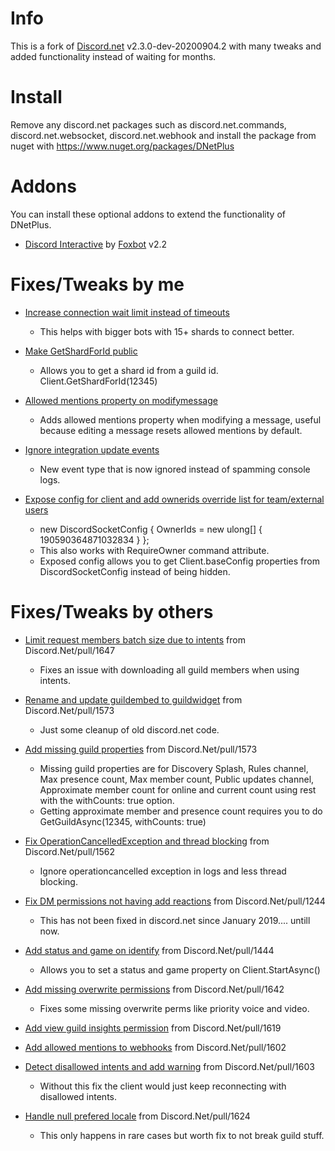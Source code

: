 # Info
This is a fork of [Discord.net](https://github.com/discord-net/Discord.Net) v2.3.0-dev-20200904.2 with many tweaks and added functionality instead of waiting for months.

# Install
Remove any discord.net packages such as discord.net.commands, discord.net.websocket, discord.net.webhook and install the package from nuget with https://www.nuget.org/packages/DNetPlus

# Addons
You can install these optional addons to extend the functionality of DNetPlus.
- [Discord Interactive](https://www.nuget.org/packages/DNetPlus-Interactive) by [Foxbot](https://github.com/foxbot/Discord.Addons.Interactive) v2.2

# Fixes/Tweaks by me
- [Increase connection wait limit instead of timeouts](https://github.com/xXBuilderBXx/DNetPlus/commit/34e4cd07ea2147cf5fd449087a278567e14bb0b9)
   - This helps with bigger bots with 15+ shards to connect better.

- [Make GetShardForId public](https://github.com/xXBuilderBXx/DNetPlus/commit/9e5d4b99f5061538db87ef316e54bddfc262fe32)
   - Allows you to get a shard id from a guild id. Client.GetShardForId(12345)

- [Allowed mentions property on modifymessage](https://github.com/xXBuilderBXx/DNetPlus/commit/506bab4e1af5b1c3960040e6125cc7b4ce3a34d0)
   - Adds allowed mentions property when modifying a message, useful because editing a message resets allowed mentions by default.

- [Ignore integration update events](https://github.com/xXBuilderBXx/DNetPlus/commit/f8c8387c277525d9488abb2a0671d45b7b585008)
   - New event type that is now ignored instead of spamming console logs.

- [Expose config for client and add ownerids override list for team/external users](https://github.com/xXBuilderBXx/DNetPlus/commit/faec9248120cf808de68996763459d00348192da)
   - new DiscordSocketConfig { OwnerIds = new ulong[] { 190590364871032834 } };
   - This also works with RequireOwner command attribute.
   - Exposed config allows you to get Client.baseConfig properties from DiscordSocketConfig instead of being hidden.

# Fixes/Tweaks by others
- [Limit request members batch size due to intents](https://github.com/xXBuilderBXx/DNetPlus/commit/0a68feaebb7b440c7e9393eaa3d6bfb8a8f00a87) from Discord.Net/pull/1647
   - Fixes an issue with downloading all guild members when using intents.

- [Rename and update guildembed to guildwidget](https://github.com/xXBuilderBXx/DNetPlus/commit/466b230e5501212eb1a7c9ba80f79b89c813c66d) from Discord.Net/pull/1573
   - Just some cleanup of old discord.net code.

- [Add missing guild properties](https://github.com/xXBuilderBXx/DNetPlus/commit/466b230e5501212eb1a7c9ba80f79b89c813c66d) from Discord.Net/pull/1573
   - Missing guild properties are for Discovery Splash, Rules channel, Max presence count, Max member count, Public updates channel, Approximate member count for online and current count using rest with the withCounts: true option.
   - Getting approximate member and presence count requires you to do GetGuildAsync(12345, withCounts: true)

- [Fix OperationCancelledException and thread blocking](https://github.com/xXBuilderBXx/DNetPlus/commit/308d73007533ef3d109d05a9b53c293fbe7270f5) from Discord.Net/pull/1562
   - Ignore operationcancelled exception in logs and less thread blocking.

- [Fix DM permissions not having add reactions](https://github.com/xXBuilderBXx/DNetPlus/commit/1bd3ea7d374b594edbaf33760ca26f4762a267bf) from Discord.Net/pull/1244
   - This has not been fixed in discord.net since January 2019.... untill now.

- [Add status and game on identify](https://github.com/xXBuilderBXx/DNetPlus/commit/15c23b2f70ffcaa8985b5a980832e57dd489f8f1) from Discord.Net/pull/1444
   - Allows you to set a status and game property on Client.StartAsync()

- [Add missing overwrite permissions](https://github.com/xXBuilderBXx/DNetPlus/commit/eb78a7a209dc09b311934a44a1292e07417a8fcb) from Discord.Net/pull/1642
   - Fixes some missing overwrite perms like priority voice and video.

- [Add view guild insights permission](https://github.com/xXBuilderBXx/DNetPlus/commit/482123ce3cac788b054f0554e771a15930848213) from Discord.Net/pull/1619

- [Add allowed mentions to webhooks](https://github.com/xXBuilderBXx/DNetPlus/commit/57d754a242150c1034c232b8885cab846928faad) from Discord.Net/pull/1602
- [Detect disallowed intents and add warning](https://github.com/xXBuilderBXx/DNetPlus/commit/a2dc20acf0064f3513b876806d1c672b8eb1dc0a) from Discord.Net/pull/1603
   - Without this fix the client would just keep reconnecting with disallowed intents.

- [Handle null prefered locale](https://github.com/xXBuilderBXx/DNetPlus/commit/26b4b1888ca0a3ab206d216639962e863a47d332) from Discord.Net/pull/1624
   - This only happens in rare cases but worth fix to not break guild stuff.

